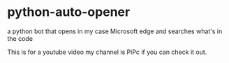 # python-auto-opener
a python bot that opens in my case Microsoft edge and searches what's in the code


This is for a youtube video my channel is PiPc if you can check it out.
